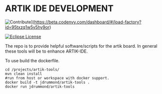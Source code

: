# ARTIK IDE DEVELOPMENT

![Contribute](http://beta.codenvy.com/factory/resources/codenvy-contribute.svg)](https://beta.codenvy.com/dashboard/#/load-factory?id=95txzq1w5v5hy9or)

[![Eclipse License](http://img.shields.io/badge/license-Eclipse-brightgreen.svg)](https://github.com/codenvy/che/blob/master/LICENSE)

The repo is to provide helpful software/scripts for the artik board. In general these tools will be to enhance ARTIK-IDE.

To use build the dockerfile.

```shell
cd /projects/artik-tools/
mvn clean install
#run from host or workspace with docker support.
docker build -t jdrummond/artik-tools .
docker run jdrummond/artik-tools
```
